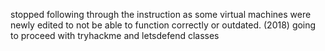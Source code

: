 stopped following through the instruction as some virtual machines were newly edited to not be able to function correctly or outdated. (2018)
going to proceed with tryhackme and letsdefend classes
